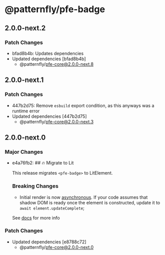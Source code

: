 # @patternfly/pfe-badge

## 2.0.0-next.2

### Patch Changes

- bfad8b4b: Updates dependencies
- Updated dependencies [bfad8b4b]
  - @patternfly/pfe-core@2.0.0-next.8

## 2.0.0-next.1

### Patch Changes

- 447b2d75: Remove `esbuild` export condition, as this anyways was a runtime error
- Updated dependencies [447b2d75]
  - @patternfly/pfe-core@2.0.0-next.3

## 2.0.0-next.0

### Major Changes

- e4a76fb2: ## 🔥 Migrate to Lit

  This release migrates `<pfe-badge>` to LitElement.

  ### Breaking Changes

  - Initial render is now [asynchronous](https://lit.dev/docs/components/lifecycle/#reactive-update-cycle).
    If your code assumes that shadow DOM is ready once the element is constructed, update it to `await element.updateComplete`;

  See [docs](https://patternflyelements.org/components/badge/) for more info

### Patch Changes

- Updated dependencies [e8788c72]
  - @patternfly/pfe-core@2.0.0-next.0
